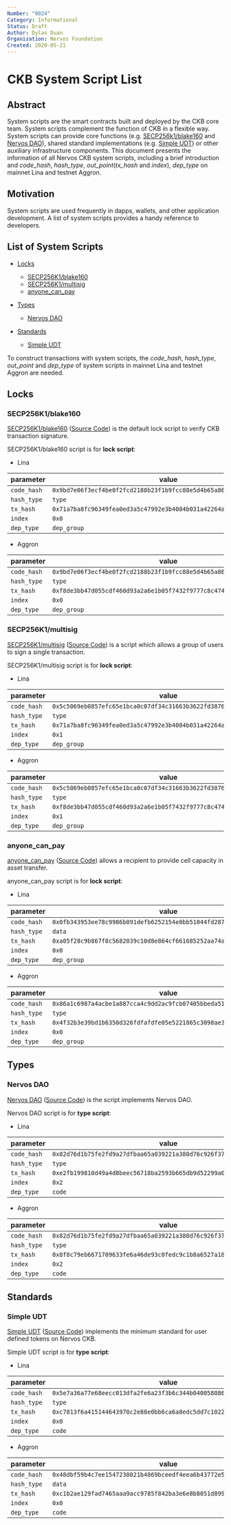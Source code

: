 ```yaml
---
Number: "0024"
Category: Informational
Status: Draft
Author: Dylan Duan
Organization: Nervos Foundation
Created: 2020-05-21
---
```


# CKB System Script List

## Abstract

System scripts are the smart contracts built and deployed by the CKB core team. System scripts complement the function of CKB in a flexible way. System scripts can provide core functions (e.g. [SECP256k1/blake160](#secp256k1blake160) and [Nervos DAO](#nervos-dao)), shared standard implementations (e.g. [Simple UDT](#simple-udt)) or other auxiliary infrastructure components. This document presents the information of all Nervos CKB system scripts, including a brief introduction and _code_hash_, _hash_type_, _out_point_(_tx_hash_ and _index_), _dep_type_ on mainnet Lina and testnet Aggron.

## Motivation

System scripts are used frequently in dapps, wallets, and other application development. A list of system scripts provides a handy reference to developers.

## List of System Scripts

- [Locks](#Locks)

  - [SECP256K1/blake160](#secp256k1blake160)
  - [SECP256K1/multisig](#secp256k1multisig)
  - [anyone_can_pay](#anyone_can_pay)

- [Types](#Types)

  - [Nervos DAO](#nervos-dao)

- [Standards](#Standards)

  - [Simple UDT](#simple-udt)

To construct transactions with system scripts, the _code_hash_, _hash_type_, _out_point_ and _dep_type_ of system scripts in mainnet Lina and testnet Aggron are needed.

## Locks

### SECP256K1/blake160

[SECP256K1/blake160](https://github.com/nervosnetwork/ckb-system-scripts/wiki/How-to-sign-transaction#p2ph) ([Source Code](https://github.com/nervosnetwork/ckb-system-scripts/blob/master/c/secp256k1_blake160_sighash_all.c)) is the default lock script to verify CKB transaction signature.

SECP256K1/blake160 script is for **lock script**:

- Lina

| parameter   | value                                                                |
| ----------- | -------------------------------------------------------------------- |
| `code_hash` | `0x9bd7e06f3ecf4be0f2fcd2188b23f1b9fcc88e5d4b65a8637b17723bbda3cce8` |
| `hash_type` | `type`                                                               |
| `tx_hash`   | `0x71a7ba8fc96349fea0ed3a5c47992e3b4084b031a42264a018e0072e8172e46c` |
| `index`     | `0x0`                                                                |
| `dep_type`  | `dep_group`                                                          |

- Aggron

| parameter   | value                                                                |
| ----------- | -------------------------------------------------------------------- |
| `code_hash` | `0x9bd7e06f3ecf4be0f2fcd2188b23f1b9fcc88e5d4b65a8637b17723bbda3cce8` |
| `hash_type` | `type`                                                               |
| `tx_hash`   | `0xf8de3bb47d055cdf460d93a2a6e1b05f7432f9777c8c474abf4eec1d4aee5d37` |
| `index`     | `0x0`                                                                |
| `dep_type`  | `dep_group`                                                          |

### SECP256K1/multisig

[SECP256K1/multisig](https://github.com/nervosnetwork/ckb-system-scripts/wiki/How-to-sign-transaction#multisig) ([Source Code](https://github.com/nervosnetwork/ckb-system-scripts/blob/master/c/secp256k1_blake160_multisig_all.c)) is a script which allows a group of users to sign a single transaction.

SECP256K1/multisig script is for **lock script**:

- Lina

| parameter   | value                                                                |
| ----------- | -------------------------------------------------------------------- |
| `code_hash` | `0x5c5069eb0857efc65e1bca0c07df34c31663b3622fd3876c876320fc9634e2a8` |
| `hash_type` | `type`                                                               |
| `tx_hash`   | `0x71a7ba8fc96349fea0ed3a5c47992e3b4084b031a42264a018e0072e8172e46c` |
| `index`     | `0x1`                                                                |
| `dep_type`  | `dep_group`                                                          |

- Aggron

| parameter   | value                                                                |
| ----------- | -------------------------------------------------------------------- |
| `code_hash` | `0x5c5069eb0857efc65e1bca0c07df34c31663b3622fd3876c876320fc9634e2a8` |
| `hash_type` | `type`                                                               |
| `tx_hash`   | `0xf8de3bb47d055cdf460d93a2a6e1b05f7432f9777c8c474abf4eec1d4aee5d37` |
| `index`     | `0x1`                                                                |
| `dep_type`  | `dep_group`                                                          |

### anyone_can_pay

[anyone_can_pay](https://talk.nervos.org/t/rfc-anyone-can-pay-lock/4438) ([Source Code](https://github.com/nervosnetwork/ckb-anyone-can-pay)) allows a recipient to provide cell capacity in asset transfer.

anyone_can_pay script is for **lock script**:

- Lina

| parameter   | value                                                                |
| ----------- | -------------------------------------------------------------------- |
| `code_hash` | `0x0fb343953ee78c9986b091defb6252154e0bb51044fd2879fde5b27314506111` |
| `hash_type` | `data`                                                               |
| `tx_hash`   | `0xa05f28c9b867f8c5682039c10d8e864cf661685252aa74a008d255c33813bb81` |
| `index`     | `0x0`                                                                |
| `dep_type`  | `dep_group`                                                          |

- Aggron

| parameter   | value                                                                |
| ----------- | -------------------------------------------------------------------- |
| `code_hash` | `0x86a1c6987a4acbe1a887cca4c9dd2ac9fcb07405bbeda51b861b18bbf7492c4b` |
| `hash_type` | `type`                                                               |
| `tx_hash`   | `0x4f32b3e39bd1b6350d326fdfafdfe05e5221865c3098ae323096f0bfc69e0a8c` |
| `index`     | `0x0`                                                                |
| `dep_type`  | `dep_group`                                                          |

## Types

### Nervos DAO

[Nervos DAO](https://github.com/nervosnetwork/rfcs/blob/master/rfcs/0023-dao-deposit-withdraw/0023-dao-deposit-withdraw.md) ([Source Code](https://github.com/nervosnetwork/ckb-system-scripts/blob/master/c/dao.c)) is the script implements Nervos DAO.

Nervos DAO script is for **type script**:

- Lina

| parameter   | value                                                                |
| ----------- | -------------------------------------------------------------------- |
| `code_hash` | `0x82d76d1b75fe2fd9a27dfbaa65a039221a380d76c926f378d3f81cf3e7e13f2e` |
| `hash_type` | `type`                                                               |
| `tx_hash`   | `0xe2fb199810d49a4d8beec56718ba2593b665db9d52299a0f9e6e75416d73ff5c` |
| `index`     | `0x2`                                                                |
| `dep_type`  | `code`                                                               |

- Aggron

| parameter   | value                                                                |
| ----------- | -------------------------------------------------------------------- |
| `code_hash` | `0x82d76d1b75fe2fd9a27dfbaa65a039221a380d76c926f378d3f81cf3e7e13f2e` |
| `hash_type` | `type`                                                               |
| `tx_hash`   | `0x8f8c79eb6671709633fe6a46de93c0fedc9c1b8a6527a18d3983879542635c9f` |
| `index`     | `0x2`                                                                |
| `dep_type`  | `code`                                                               |

## Standards

### Simple UDT

[Simple UDT](https://talk.nervos.org/t/rfc-simple-udt-draft-spec/4333) ([Source Code](https://github.com/nervosnetwork/ckb-miscellaneous-scripts/blob/master/c/simple_udt.c)) implements the minimum standard for user defined tokens on Nervos CKB.

Simple UDT script is for **type script**:

- Lina

| parameter   | value                                                                |
| ----------- | -------------------------------------------------------------------- |
| `code_hash` | `0x5e7a36a77e68eecc013dfa2fe6a23f3b6c344b04005808694ae6dd45eea4cfd5` |
| `hash_type` | `type`                                                               |
| `tx_hash`   | `0xc7813f6a415144643970c2e88e0bb6ca6a8edc5dd7c1022746f628284a9936d5` |
| `index`     | `0x0`                                                                |
| `dep_type`  | `code`                                                               |

- Aggron

| parameter   | value                                                                |
| ----------- | -------------------------------------------------------------------- |
| `code_hash` | `0x48dbf59b4c7ee1547238021b4869bceedf4eea6b43772e5d66ef8865b6ae7212` |
| `hash_type` | `data`                                                               |
| `tx_hash`   | `0xc1b2ae129fad7465aaa9acc9785f842ba3e6e8b8051d899defa89f5508a77958` |
| `index`     | `0x0`                                                                |
| `dep_type`  | `code`                                                               |
